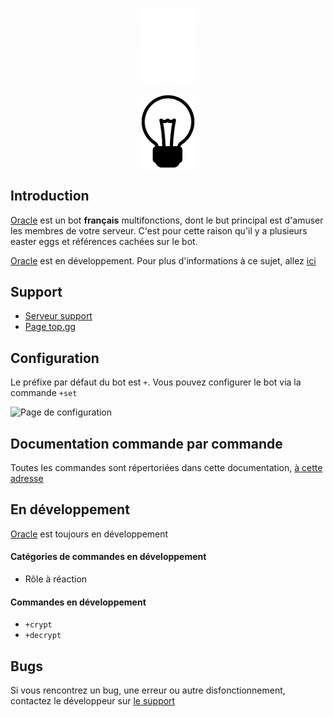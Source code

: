    <p align="center"><img align="center" width="90" src="./.github/img/logo-white.png#gh-dark-mode-only"/></p>
   <p align="center"><img align="center" width="90" src="./.github/img/logo-black.png#gh-light-mode-only"/></p>

  </a>
</p>

## Introduction
[Oracle](https://bit.ly/3NUdTvE) est un bot **français** multifonctions, dont le but principal est d'amuser les membres de votre serveur.
C'est pour cette raison qu'il y a plusieurs easter eggs et références cachées sur le bot.

[Oracle](https://bit.ly/3NUdTvE) est en développement.
Pour plus d'informations à ce sujet, allez [ici](https://github.com/Greensky-gs/gs-bot-doc/blob/main/README.md#en-développement)  

## Support
* [Serveur support](https://discord.gg/rkPVmVq7f5)
* [Page top.gg](https://top.gg/bot/991365898776625204)
  
## Configuration
Le préfixe par défaut du bot est `+`.
Vous pouvez configurer le bot via la commande `+set`
  
![Page de configuration](https://i.imgur.com/Mj1NU4u.png)

## Documentation commande par commande
Toutes les commandes sont répertoriées dans cette documentation, [à cette adresse](https://github.com/BotOracle/Documentation/blob/main/commands)
 
  
## En développement
[Oracle](https://bit.ly/3NUdTvE) est toujours en développement

#### Catégories de commandes en développement
* Rôle à réaction
  
#### Commandes en développement
* `+crypt`
* `+decrypt`
  
## Bugs
Si vous rencontrez un bug, une erreur ou autre disfonctionnement, contactez le développeur sur [le support](https://discord.gg/G7QDcNkvPS)
